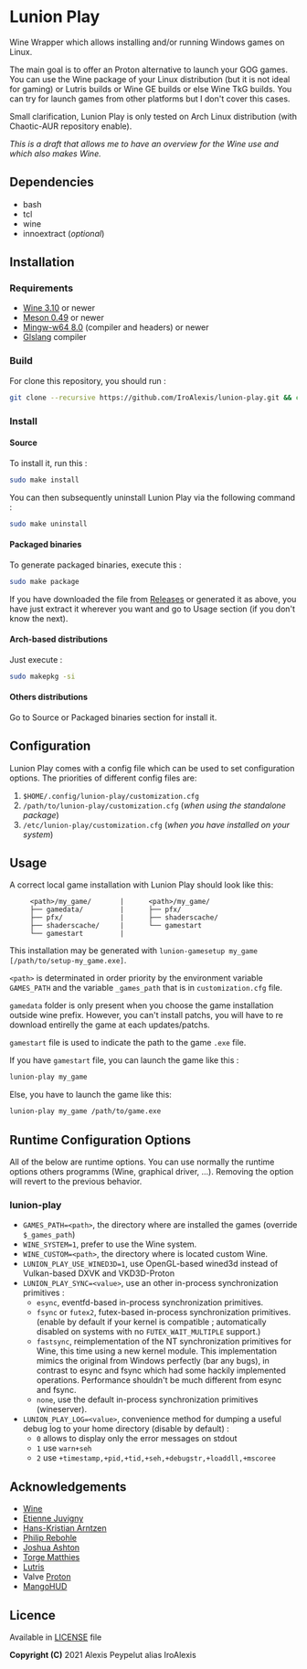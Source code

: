 # Lunion Play

Wine Wrapper which allows installing and/or running Windows games on Linux.

The main goal is to offer an Proton alternative to launch your GOG games. You can use the Wine package of your Linux distribution (but it is not ideal for gaming) or Lutris builds or Wine GE builds or else Wine TkG builds. You can try for launch games from other platforms but I don't cover this cases.

Small clarification, Lunion Play is only tested on Arch Linux distribution (with Chaotic-AUR repository enable).

*This is a draft that allows me to have an overview for the Wine use and which also makes Wine.*



## Dependencies
* bash
* tcl
* wine
* innoextract (*optional*)



## Installation
### Requirements
* [Wine 3.10](https://www.winehq.org/) or newer
* [Meson 0.49](https://mesonbuild.com/) or newer
* [Mingw-w64 8.0](http://mingw-w64.org/) (compiler and headers) or newer
* [Glslang](https://github.com/KhronosGroup/glslang) compiler

### Build
For clone this repository, you should run :
```bash
git clone --recursive https://github.com/IroAlexis/lunion-play.git && cd lunion-play
```

### Install
#### Source
To install it, run this :
```bash
sudo make install
```
You can then subsequently uninstall Lunion Play via the following command :
```bash
sudo make uninstall
```

#### Packaged binaries
To generate packaged binaries, execute this :
```bash
sudo make package
```

If you have downloaded the file from [Releases](https://github.com/IroAlexis/lunion-play/releases) or generated it as above, you have just extract it wherever you want and go to Usage section (if you don't know the next).

#### Arch-based distributions
Just execute :
```bash
sudo makepkg -si
```

#### Others distributions
Go to Source or Packaged binaries section for install it.



## Configuration
Lunion Play comes with a config file which can be used to set configuration options. The priorities of different config files are:
1. `$HOME/.config/lunion-play/customization.cfg`
2. `/path/to/lunion-play/customization.cfg` (*when using the standalone package*)
3. `/etc/lunion-play/customization.cfg` (*when you have installed on your system*)



## Usage
A correct local game installation with Lunion Play should look like this:
```
     <path>/my_game/       |      <path>/my_game/
     ├── gamedata/         |      ├── pfx/
     ├── pfx/              |      ├── shaderscache/
     ├── shaderscache/     |      └── gamestart
     └── gamestart         |
```
This installation may be generated with `lunion-gamesetup my_game [/path/to/setup-my_game.exe]`.

`<path>` is determinated in order priority by the environment variable `GAMES_PATH` and the variable `_games_path` that is in `customization.cfg` file.

`gamedata` folder is only present when you choose the game installation outside wine prefix. However, you can't install patchs, you will have to re download entirelly the game at each updates/patchs.

`gamestart` file is used to indicate the path to the game `.exe` file.


If you have `gamestart` file, you can launch the game like this :
```bash
lunion-play my_game
```
Else, you have to launch the game like this: 
```bash
lunion-play my_game /path/to/game.exe
```



## Runtime Configuration Options
All of the below are runtime options. You can use normally the runtime options others programms (Wine, graphical driver, ...). Removing the option will revert to the previous behavior.
### lunion-play
* `GAMES_PATH=<path>`, the directory where are installed the games (override `$_games_path`)
* `WINE_SYSTEM=1`, prefer to use the Wine system.
* `WINE_CUSTOM=<path>`, the directory where is located custom Wine.
* `LUNION_PLAY_USE_WINED3D=1`, use OpenGL-based wined3d instead of Vulkan-based DXVK and VKD3D-Proton
* `LUNION_PLAY_SYNC=<value>`, use an other in-process synchronization primitives :
  * `esync`, eventfd-based in-process synchronization primitives.
  * `fsync` or `futex2`, futex-based in-process synchronization primitives. (enable by default if your kernel is compatible ; automatically disabled on systems with no `FUTEX_WAIT_MULTIPLE` support.)
  * `fastsync`, reimplementation of the NT synchronization primitives for Wine, this time using a new kernel module. This implementation mimics the original from Windows perfectly (bar any bugs), in contrast to esync and fsync which had some hackily implemented operations. Performance shouldn't be much different from esync and fsync.
  * `none`, use the default in-process synchronization primitives (wineserver).
* `LUNION_PLAY_LOG=<value>`, convenience method for dumping a useful debug log to your home directory (disable by default) :
  * `0` allows to display only the error messages on stdout
  * `1` use `warn+seh`
  * `2` use `+timestamp,+pid,+tid,+seh,+debugstr,+loaddll,+mscoree`



## Acknowledgements
* [Wine](https://winehq.org)
* [Etienne Juvigny](https://github.com/Tk-Glitch)
* [Hans-Kristian Arntzen](https://github.com/HansKristian-Work)
* [Philip Rebohle](https://github.com/doitsujin)
* [Joshua Ashton](https://github.com/Joshua-Ashton)
* [Torge Matthies ](https://github.com/openglfreak)
* [Lutris](https://github.com/lutris)
* Valve [Proton](https://github.com/ValveSoftware/Proton)
* [MangoHUD](https://github.com/flightlessmango/MangoHud)



## Licence
Available in [LICENSE](LICENSE) file<br>

**Copyright (C)** 2021 Alexis Peypelut alias IroAlexis
